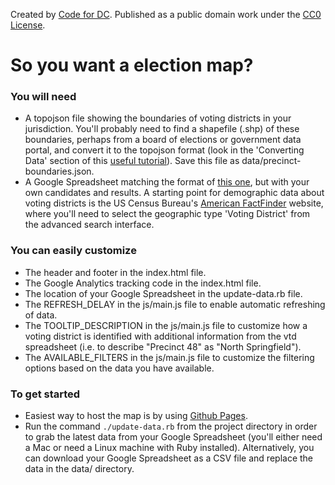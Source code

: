 Created by [Code for DC](http://codefordc.org). Published as a public domain work under the [CC0 License](http://creativecommons.org/publicdomain/zero/1.0/).

# So you want a election map?

### You will need
* A topojson file showing the boundaries of voting districts in your jurisdiction. You'll probably need to find a shapefile (.shp) of these boundaries, perhaps from a board of elections or government data portal, and convert it to the topojson format (look in the 'Converting Data' section of this [useful tutorial](http://bost.ocks.org/mike/map/)). Save this file as data/precinct-boundaries.json.
* A Google Spreadsheet matching the format of [this one](https://docs.google.com/spreadsheets/d/1xZXetat3Up0qHRJfRs8jQIlTJgRT9zzuAEAlyZ-p4RU/edit#gid=0), but with your own candidates and results. A starting point for demographic data about voting districts is the US Census Bureau's [American FactFinder](http://factfinder2.census.gov/faces/nav/jsf/pages/index.xhtml) website, where you'll need to select the geographic type 'Voting District' from the advanced search interface.

### You can easily customize
* The header and footer in the index.html file.
* The Google Analytics tracking code in the index.html file.
* The location of your Google Spreadsheet in the update-data.rb file.
* The REFRESH_DELAY in the js/main.js file to enable automatic refreshing of data.
* The TOOLTIP_DESCRIPTION in the js/main.js file to customize how a voting district is identified with additional information from the vtd spreadsheet (i.e. to describe "Precinct 48" as "North Springfield").
* The AVAILABLE_FILTERS in the js/main.js file to customize the filtering options based on the data you have available.

### To get started
* Easiest way to host the map is by using [Github Pages](https://pages.github.com).
* Run the command ```./update-data.rb``` from the project directory in order to grab the latest data from your Google Spreadsheet (you'll either need a Mac or need a Linux machine with Ruby installed). Alternatively, you can download your Google Spreadsheet as a CSV file and replace the data in the data/ directory.
